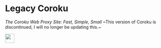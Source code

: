 # Legacy Coroku
*The Coroku Web Proxy Site: Fast, Simple, Small*
~This version of Coroku is discontinued, I will no longer be updating this.~

<a href="https://heroku.com/deploy?template=https://github.com/kovak7/coroku-legacy"><img height="30px" src="https://raw.githubusercontent.com/FogNetwork/Tsunami/main/deploy/heroku2.svg"><img></a>
